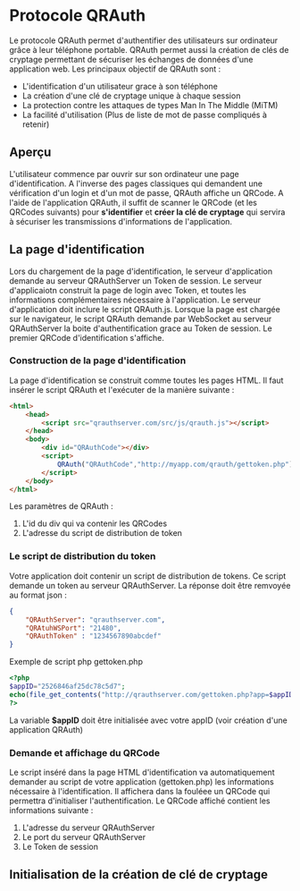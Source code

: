 # Protocole QRAuth
Le protocole QRAuth permet d'authentifier des utilisateurs sur ordinateur grâce à leur téléphone portable. QRAuth permet aussi la création de clés de cryptage permettant de sécuriser les échanges de données d'une application web. Les principaux objectif de QRAuth sont : 
* L'identification d'un utilisateur grace à son téléphone
* La création d'une clé de cryptage unique à chaque session
* La protection contre les attaques de types Man In The Middle (MiTM)
* La facilité d'utilisation (Plus de liste de mot de passe compliqués à retenir)

## Aperçu
L'utilisateur commence par ouvrir sur son ordinateur une page d'identification. A l'inverse des pages classiques qui demandent une vérification d'un login et d'un mot de passe, QRAuth affiche un QRCode. A l'aide de l'application QRAuth, il suffit de scanner le QRCode (et les QRCodes suivants) pour **s'identifier** et **créer la clé de cryptage** qui servira à sécuriser les transmissions d'informations de l'application.
## La page d'identification
Lors du chargement de la page d'identification, le serveur d'application demande au serveur QRAuthServer un Token de session. Le serveur d'applicaiotn construit la page de login avec Token, et toutes les informations complémentaires nécessaire à l'application. Le serveur d'application doit inclure le script QRAuth.js. Lorsque la page est chargée sur le navigateur, le script QRAuth demande par WebSocket au serveur QRAuthServer la boite d'authentification grace au Token de session. Le premier QRCode d'identification s'affiche.
### Construction de la page d'identification
La page d'identification se construit comme toutes les pages HTML. Il faut insérer le script QRAuth et l'exécuter de la manière suivante : 
```HTML
<html>
	<head>
		<script src="qrauthserver.com/src/js/qrauth.js"></script>
	</head>
	<body>
		<div id="QRAuthCode"></div>
		<script>
			QRAuth("QRAuthCode","http://myapp.com/qrauth/gettoken.php");
		</script>
	</body>
</html>
```
Les paramètres de QRAuth : 
1) L'id du div qui va contenir les QRCodes
2) L'adresse du script de distribution de token
### Le script de distribution du token
Votre application doit contenir un script de distribution de tokens. Ce script demande un token au serveur QRAuthServer. La réponse doit être remvoyée au format json : 
```json
{
	"QRAuthServer": "qrauthserver.com",
	"QRAtuhWSPort": "21480",
	"QRAuthToken" : "1234567890abcdef"
}
```
Exemple de script php gettoken.php
```php
<?php
$appID="2526846af25dc78c5d7";
echo(file_get_contents("http://qrauthserver.com/gettoken.php?app=$appID"));
?>
```
La variable **$appID** doit être initialisée avec votre appID (voir création d'une application QRAuth)
### Demande et affichage du QRCode
Le script inséré dans la page HTML d'identification va automatiquement demander au script de votre application (gettoken.php) les informations nécessaire à l'identification. Il affichera dans la fouléee un QRCode qui permettra d'initialiser l'authentification.
Le QRCode affiché contient les informations suivante : 
1) L'adresse du serveur QRAuthServer
2) Le port du serveur QRAuthServer
3) Le Token de session
## Initialisation de la création de clé de cryptage
